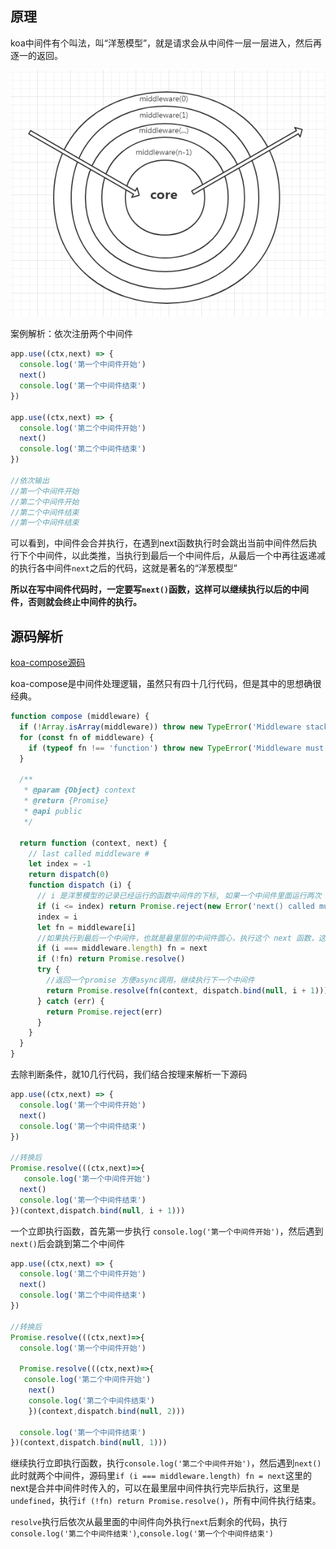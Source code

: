 ## 原理

koa中间件有个叫法，叫“洋葱模型”，就是请求会从中间件一层一层进入，然后再逐一的返回。

![](images/koa-middleware/koa-middleware.png)

案例解析：依次注册两个中间件

``` js
app.use((ctx,next) => {
  console.log('第一个中间件开始')
  next()
  console.log('第一个中间件结束')
})

app.use((ctx,next) => {
  console.log('第二个中间件开始')
  next()
  console.log('第二个中间件结束')
})

//依次输出
//第一个中间件开始
//第二个中间件开始
//第二个中间件结束
//第一个中间件结束
```



可以看到，中间件会合并执行，在遇到next函数执行时会跳出当前中间件然后执行下个中间件，以此类推，当执行到最后一个中间件后，从最后一个中再往返递减的执行各中间件`next`之后的代码，这就是著名的“洋葱模型”

**所以在写中间件代码时，一定要写`next()`函数，这样可以继续执行以后的中间件，否则就会终止中间件的执行。**



## 源码解析

[koa-compose源码](https://github.com/koajs/compose/blob/master/index.js)

koa-compose是中间件处理逻辑，虽然只有四十几行代码，但是其中的思想确很经典。

```js
function compose (middleware) {
  if (!Array.isArray(middleware)) throw new TypeError('Middleware stack must be an array!')
  for (const fn of middleware) {
    if (typeof fn !== 'function') throw new TypeError('Middleware must be composed of functions!')
  }

  /**
   * @param {Object} context
   * @return {Promise}
   * @api public
   */

  return function (context, next) {
    // last called middleware #
    let index = -1
    return dispatch(0)
    function dispatch (i) {
      // i 是洋葱模型的记录已经运行的函数中间件的下标, 如果一个中间件里面运行两次 next, 那么 i 是会比 index 小的.
      if (i <= index) return Promise.reject(new Error('next() called multiple times'))
      index = i
      let fn = middleware[i]
      //如果执行到最后一个中间件，也就是最里层的中间件圆心，执行这个 next 函数，这个next是在合并中间件时传入的
      if (i === middleware.length) fn = next
      if (!fn) return Promise.resolve()
      try {
        //返回一个promise 方便async调用，继续执行下一个中间件
        return Promise.resolve(fn(context, dispatch.bind(null, i + 1)));
      } catch (err) {
        return Promise.reject(err)
      }
    }
  }
}
```

去除判断条件，就10几行代码，我们结合按理来解析一下源码

``` js
app.use((ctx,next) => {
  console.log('第一个中间件开始')
  next()
  console.log('第一个中间件结束')
})

//转换后
Promise.resolve(((ctx,next)=>{
   console.log('第一个中间件开始')
  next()
  console.log('第一个中间件结束')
})(context,dispatch.bind(null, i + 1)))
```



一个立即执行函数，首先第一步执行 `console.log('第一个中间件开始')`，然后遇到`next()`后会跳到第二个中间件



```js
app.use((ctx,next) => {
  console.log('第二个中间件开始')
  next()
  console.log('第二个中间件结束')
})

//转换后
Promise.resolve(((ctx,next)=>{
  console.log('第一个中间件开始')
  
  Promise.resolve(((ctx,next)=>{
   console.log('第二个中间件开始')
    next()
  	console.log('第二个中间件结束')
	})(context,dispatch.bind(null, 2)))
  
  console.log('第一个中间件结束')
})(context,dispatch.bind(null, 1)))
```

继续执行立即执行函数，执行`console.log('第二个中间件开始')`，然后遇到`next()`此时就两个中间件，源码里`if (i === middleware.length) fn = next`这里的next是合并中间件时传入的，可以在最里层中间件执行完毕后执行，这里是`undefined`，执行`if (!fn) return Promise.resolve()`，所有中间件执行结束。

`resolve`执行后依次从最里面的中间件向外执行`next`后剩余的代码，执行 `console.log('第二个中间件结束')`,`console.log('第一个个中间件结束')`

